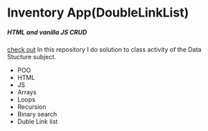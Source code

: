 # **Inventory App(DoubleLinkList)** 
##### _HTML and vanilla JS CRUD_

[check out](https://branyoe.github.io/InventoryApp_LinkList/)
In this repository I do solution to class activity of the Data Stucture subject.

- POO
- HTML
- JS 
- Arrays 
- Loops 
- Recursion
- Binary search
- Duble Link list

